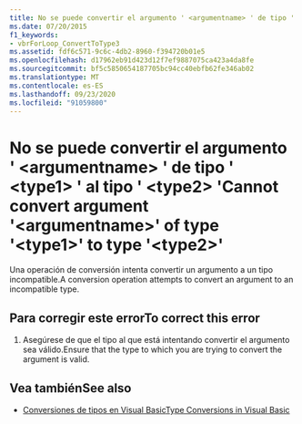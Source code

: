 ```yaml
---
title: No se puede convertir el argumento ' <argumentname> ' de tipo ' <type1> ' al tipo ' <type2> '
ms.date: 07/20/2015
f1_keywords:
- vbrForLoop_ConvertToType3
ms.assetid: fdf6c571-9c6c-4db2-8960-f394720b01e5
ms.openlocfilehash: d17962eb91d423d12f7ef9887075ca423a4da8fe
ms.sourcegitcommit: bf5c5850654187705bc94cc40ebfb62fe346ab02
ms.translationtype: MT
ms.contentlocale: es-ES
ms.lasthandoff: 09/23/2020
ms.locfileid: "91059800"
---
```

# <a name="cannot-convert-argument-argumentname-of-type-type1-to-type-type2"></a><span data-ttu-id="47cab-102">No se puede convertir el argumento ' \<argumentname> ' de tipo ' \<type1> ' al tipo ' \<type2> '</span><span class="sxs-lookup"><span data-stu-id="47cab-102">Cannot convert argument '\<argumentname>' of type '\<type1>' to type '\<type2>'</span></span>

<span data-ttu-id="47cab-103">Una operación de conversión intenta convertir un argumento a un tipo incompatible.</span><span class="sxs-lookup"><span data-stu-id="47cab-103">A conversion operation attempts to convert an argument to an incompatible type.</span></span>  
  
## <a name="to-correct-this-error"></a><span data-ttu-id="47cab-104">Para corregir este error</span><span class="sxs-lookup"><span data-stu-id="47cab-104">To correct this error</span></span>  
  
1. <span data-ttu-id="47cab-105">Asegúrese de que el tipo al que está intentando convertir el argumento sea válido.</span><span class="sxs-lookup"><span data-stu-id="47cab-105">Ensure that the type to which you are trying to convert the argument is valid.</span></span>  
  
## <a name="see-also"></a><span data-ttu-id="47cab-106">Vea también</span><span class="sxs-lookup"><span data-stu-id="47cab-106">See also</span></span>

- [<span data-ttu-id="47cab-107">Conversiones de tipos en Visual Basic</span><span class="sxs-lookup"><span data-stu-id="47cab-107">Type Conversions in Visual Basic</span></span>](../programming-guide/language-features/data-types/type-conversions.md)
